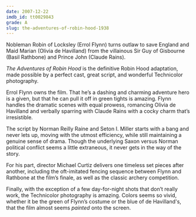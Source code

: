 ```yaml
---
date: 2007-12-22
imdb_id: tt0029843
grade: A
slug: the-adventures-of-robin-hood-1938
---
```


Nobleman Robin of Locksley (Errol Flynn) turns outlaw to save England and Maid Marian (Olivia de Havilland) from the villainous Sir Guy of Gisbourne (Basil Rathbone) and Prince John (Claude Rains).

_The Adventures of Robin Hood_ is the definitive Robin Hood adaptation, made possible by a perfect cast, great script, and wonderful Technicolor photography.

Errol Flynn owns the film. That he’s a dashing and charming adventure hero is a given, but that he can pull it off in green tights is amazing. Flynn handles the dramatic scenes with equal prowess, romancing Olivia de Havilland and verbally sparring with Claude Rains with a cocky charm that’s irresistible.

The script by Norman Reilly Raine and Seton I. Miller starts with a bang and never lets up, moving with the utmost efficiency, while still maintaining a genuine sense of drama. Though the underlying Saxon versus Norman political conflict seems a little extraneous, it never gets in the way of the story.

For his part, director Michael Curtiz delivers one timeless set pieces after another, including the oft-imitated fencing sequence between Flynn and Rathbone at the film’s finale, as well as the classic archery competition.

Finally, with the exception of a few day-for-night shots that don’t really work, the Technicolor photography is amazing. Colors seems so vivid, whether it be the green of Flynn’s costume or the blue of de Havilland's, that the film almost seems _painted_ onto the screen.
